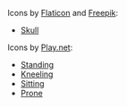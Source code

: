 Icons by [Flaticon](https://www.flaticon.com) and [Freepik](https://www.freepik.com):

- [Skull](https://www.freepik.com/icon/skull_7860402)

Icons by [Play.net](https://play.net/dr):

- [Standing](https://www.play.net/images/web_client/standing.png)
- [Kneeling](https://www.play.net/images/web_client/kneeling.png)
- [Sitting](https://www.play.net/images/web_client/sitting.png)
- [Prone](https://www.play.net/images/web_client/prone.png)
